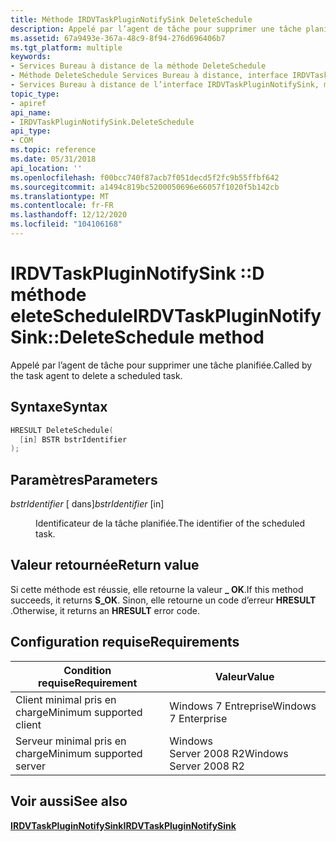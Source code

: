 ```yaml
---
title: Méthode IRDVTaskPluginNotifySink DeleteSchedule
description: Appelé par l’agent de tâche pour supprimer une tâche planifiée.
ms.assetid: 67a9493e-367a-48c9-8f94-276d696406b7
ms.tgt_platform: multiple
keywords:
- Services Bureau à distance de la méthode DeleteSchedule
- Méthode DeleteSchedule Services Bureau à distance, interface IRDVTaskPluginNotifySink
- Services Bureau à distance de l’interface IRDVTaskPluginNotifySink, méthode DeleteSchedule
topic_type:
- apiref
api_name:
- IRDVTaskPluginNotifySink.DeleteSchedule
api_type:
- COM
ms.topic: reference
ms.date: 05/31/2018
api_location: ''
ms.openlocfilehash: f00bcc740f87acb7f051decd5f2fc9b55ffbf642
ms.sourcegitcommit: a1494c819bc5200050696e66057f1020f5b142cb
ms.translationtype: MT
ms.contentlocale: fr-FR
ms.lasthandoff: 12/12/2020
ms.locfileid: "104106168"
---
```

# <a name="irdvtaskpluginnotifysinkdeleteschedule-method"></a><span data-ttu-id="063b7-106">IRDVTaskPluginNotifySink ::D méthode eleteSchedule</span><span class="sxs-lookup"><span data-stu-id="063b7-106">IRDVTaskPluginNotifySink::DeleteSchedule method</span></span>

<span data-ttu-id="063b7-107">Appelé par l’agent de tâche pour supprimer une tâche planifiée.</span><span class="sxs-lookup"><span data-stu-id="063b7-107">Called by the task agent to delete a scheduled task.</span></span>

## <a name="syntax"></a><span data-ttu-id="063b7-108">Syntaxe</span><span class="sxs-lookup"><span data-stu-id="063b7-108">Syntax</span></span>


```C++
HRESULT DeleteSchedule(
  [in] BSTR bstrIdentifier
);
```



## <a name="parameters"></a><span data-ttu-id="063b7-109">Paramètres</span><span class="sxs-lookup"><span data-stu-id="063b7-109">Parameters</span></span>

<dl> <dt>

<span data-ttu-id="063b7-110">*bstrIdentifier* \[ dans\]</span><span class="sxs-lookup"><span data-stu-id="063b7-110">*bstrIdentifier* \[in\]</span></span>
</dt> <dd>

<span data-ttu-id="063b7-111">Identificateur de la tâche planifiée.</span><span class="sxs-lookup"><span data-stu-id="063b7-111">The identifier of the scheduled task.</span></span>

</dd> </dl>

## <a name="return-value"></a><span data-ttu-id="063b7-112">Valeur retournée</span><span class="sxs-lookup"><span data-stu-id="063b7-112">Return value</span></span>

<span data-ttu-id="063b7-113">Si cette méthode est réussie, elle retourne la valeur **\_ OK**.</span><span class="sxs-lookup"><span data-stu-id="063b7-113">If this method succeeds, it returns **S\_OK**.</span></span> <span data-ttu-id="063b7-114">Sinon, elle retourne un code d’erreur **HRESULT** .</span><span class="sxs-lookup"><span data-stu-id="063b7-114">Otherwise, it returns an **HRESULT** error code.</span></span>

## <a name="requirements"></a><span data-ttu-id="063b7-115">Configuration requise</span><span class="sxs-lookup"><span data-stu-id="063b7-115">Requirements</span></span>



| <span data-ttu-id="063b7-116">Condition requise</span><span class="sxs-lookup"><span data-stu-id="063b7-116">Requirement</span></span> | <span data-ttu-id="063b7-117">Valeur</span><span class="sxs-lookup"><span data-stu-id="063b7-117">Value</span></span> |
|-------------------------------------|-----------------------------------|
| <span data-ttu-id="063b7-118">Client minimal pris en charge</span><span class="sxs-lookup"><span data-stu-id="063b7-118">Minimum supported client</span></span><br/> | <span data-ttu-id="063b7-119">Windows 7 Entreprise</span><span class="sxs-lookup"><span data-stu-id="063b7-119">Windows 7 Enterprise</span></span><br/>   |
| <span data-ttu-id="063b7-120">Serveur minimal pris en charge</span><span class="sxs-lookup"><span data-stu-id="063b7-120">Minimum supported server</span></span><br/> | <span data-ttu-id="063b7-121">Windows Server 2008 R2</span><span class="sxs-lookup"><span data-stu-id="063b7-121">Windows Server 2008 R2</span></span><br/> |



## <a name="see-also"></a><span data-ttu-id="063b7-122">Voir aussi</span><span class="sxs-lookup"><span data-stu-id="063b7-122">See also</span></span>

<dl> <dt>

[<span data-ttu-id="063b7-123">**IRDVTaskPluginNotifySink**</span><span class="sxs-lookup"><span data-stu-id="063b7-123">**IRDVTaskPluginNotifySink**</span></span>](irdvtaskpluginnotifysink.md)
</dt> </dl>

 

 






